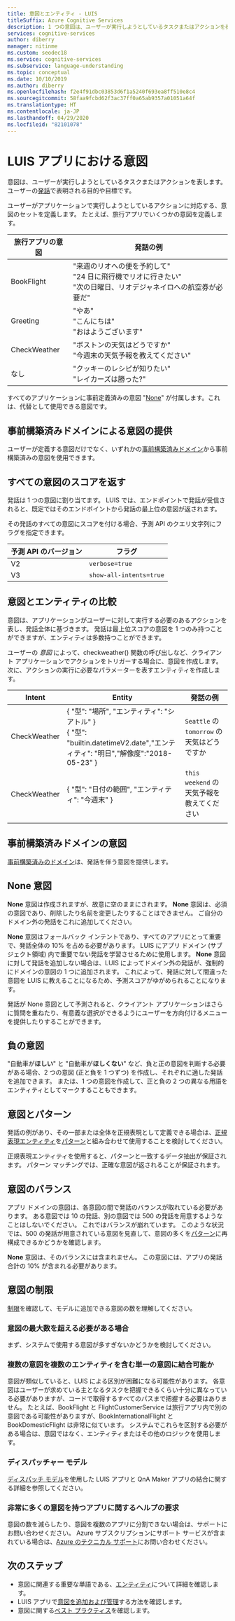 ```yaml
---
title: 意図とエンティティ - LUIS
titleSuffix: Azure Cognitive Services
description: 1 つの意図は、ユーザーが実行しようとしているタスクまたはアクションを表します。 ユーザーの発話で表明される目的や目標です。 ユーザーがアプリケーションで実行しようとしているアクションに対応する、意図のセットを定義します。
services: cognitive-services
author: diberry
manager: nitinme
ms.custom: seodec18
ms.service: cognitive-services
ms.subservice: language-understanding
ms.topic: conceptual
ms.date: 10/10/2019
ms.author: diberry
ms.openlocfilehash: f2e4f91dbc03853d6f1a5240f693ea8ff510e8c4
ms.sourcegitcommit: 58faa9fcbd62f3ac37ff0a65ab9357a01051a64f
ms.translationtype: HT
ms.contentlocale: ja-JP
ms.lasthandoff: 04/29/2020
ms.locfileid: "82101078"
---
```

# <a name="intents-in-your-luis-app"></a>LUIS アプリにおける意図

意図は、ユーザーが実行しようとしているタスクまたはアクションを表します。 ユーザーの[発話](luis-concept-utterance.md)で表明される目的や目標です。

ユーザーがアプリケーションで実行しようとしているアクションに対応する、意図のセットを定義します。 たとえば、旅行アプリでいくつかの意図を定義します。

旅行アプリの意図   |   発話の例   |
------|------|
 BookFlight     |   "来週のリオへの便を予約して" <br/> "24 日に飛行機でリオに行きたい" <br/> "次の日曜日、リオデジャネイロへの航空券が必要だ"    |
 Greeting     |   "やあ" <br/>"こんにちは" <br/>"おはようございます"  |
 CheckWeather | "ボストンの天気はどうですか" <br/> "今週末の天気予報を教えてください" |
 なし         | "クッキーのレシピが知りたい"<br>"レイカーズは勝った?" |

すべてのアプリケーションに事前定義済みの意図 "[None](#none-intent)" が付属します。これは、代替として使用できる意図です。

## <a name="prebuilt-domains-provide-intents"></a>事前構築済みドメインによる意図の提供
ユーザーが定義する意図だけでなく、いずれかの[事前構築済みドメイン](luis-how-to-use-prebuilt-domains.md)から事前構築済みの意図を使用できます。

## <a name="return-all-intents-scores"></a>すべての意図のスコアを返す
発話は 1 つの意図に割り当てます。 LUIS では、エンドポイントで発話が受信されると、既定ではそのエンドポイントから発話の最上位の意図が返されます。

その発話のすべての意図にスコアを付ける場合、予測 API のクエリ文字列にフラグを指定できます。

|予測 API のバージョン|フラグ|
|--|--|
|V2|`verbose=true`|
|V3|`show-all-intents=true`|

## <a name="intent-compared-to-entity"></a>意図とエンティティの比較
意図は、アプリケーションがユーザーに対して実行する必要のあるアクションを表し、発話全体に基づきます。 発話は最上位スコアの意図を 1 つのみ持つことができますが、エンティティは多数持つことができます。

<a name="how-do-intents-relate-to-entities"></a>

ユーザーの _意図_ によって、checkweather() 関数の呼び出しなど、クライアント アプリケーションでアクションをトリガーする場合に、意図を作成します。 次に、アクションの実行に必要なパラメーターを表すエンティティを作成します。

|Intent   | Entity | 発話の例   |
|------------------|------------------------------|------------------------------|
| CheckWeather | { "型": "場所", "エンティティ": "シアトル" }<br>{ "型": "builtin.datetimeV2.date","エンティティ": "明日","解像度":"2018-05-23" } | `Seattle` の `tomorrow` の天気はどうですか |
| CheckWeather | { "型": "日付の範囲", "エンティティ": "今週末" } | `this weekend` の天気予報を教えてください |
||||

## <a name="prebuilt-domain-intents"></a>事前構築済みドメインの意図

[事前構築済みのドメイン](luis-how-to-use-prebuilt-domains.md)は、発話を伴う意図を提供します。

## <a name="none-intent"></a>None 意図

**None** 意図は作成されますが、故意に空のままにされます。 **None** 意図は、必須の意図であり、削除したり名前を変更したりすることはできません。 ご自分のドメイン外の発話をこれに追加してください。

**None** 意図はフォールバック インテントであり、すべてのアプリにとって重要で、発話全体の 10% を占める必要があります。 LUIS にアプリ ドメイン (サブジェクト領域) 内で重要でない発話を学習させるために使用します。 **None** 意図に対して発話を追加しない場合は、LUIS によってドメイン外の発話が、強制的にドメインの意図の 1 つに追加されます。 これによって、発話に対して間違った意図を LUIS に教えることになるため、予測スコアがゆがめられることになります。

発話が None 意図として予測されると、クライアント アプリケーションはさらに質問を重ねたり、有意義な選択ができるようにユーザーを方向付けるメニューを提供したりすることができます。

## <a name="negative-intentions"></a>負の意図
"自動車が**ほしい**" と "自動車が**ほしくない**" など、負と正の意図を判断する必要がある場合、2 つの意図 (正と負を 1 つずつ) を作成し、それぞれに適した発話を追加できます。 または、1 つの意図を作成して、正と負の 2 つの異なる用語をエンティティとしてマークすることもできます。

## <a name="intents-and-patterns"></a>意図とパターン

発話の例があり、その一部または全体を正規表現として定義できる場合は、[正規表現エンティティ](luis-concept-entity-types.md#regular-expression-entity)を[パターン](luis-concept-patterns.md)と組み合わせて使用することを検討してください。

正規表現エンティティを使用すると、パターンと一致するデータ抽出が保証されます。 パターン マッチングでは、正確な意図が返されることが保証されます。

## <a name="intent-balance"></a>意図のバランス
アプリ ドメインの意図は、各意図の間で発話のバランスが取れている必要があります。 ある意図では 10 の発話、別の意図では 500 の発話を用意するようなことはしないでください。 これではバランスが崩れています。 このような状況では、500 の発話が用意されている意図を見直して、意図の多くを[パターン](luis-concept-patterns.md)に再構成できるかどうかを確認します。

**None** 意図は、そのバランスには含まれません。 この意図には、アプリの発話合計の 10% が含まれる必要があります。

## <a name="intent-limits"></a>意図の制限
[制限](luis-limits.md#model-boundaries)を確認して、モデルに追加できる意図の数を理解してください。

### <a name="if-you-need-more-than-the-maximum-number-of-intents"></a>意図の最大数を超える必要がある場合
まず、システムで使用する意図が多すぎないかどうかを検討してください。

### <a name="can-multiple-intents-be-combined-into-single-intent-with-entities"></a>複数の意図を複数のエンティティを含む単一の意図に結合可能か
意図が類似していると、LUIS による区別が困難になる可能性があります。 各意図はユーザーが求めている主となるタスクを把握できるくらい十分に異なっている必要がありますが、コードで取得するすべてのパスまで把握する必要はありません。 たとえば、BookFlight と FlightCustomerService は旅行アプリ内で別の意図である可能性がありますが、BookInternationalFlight と BookDomesticFlight は非常に似ています。 システムでこれらを区別する必要がある場合は、意図ではなく、エンティティまたはその他のロジックを使用します。

### <a name="dispatcher-model"></a>ディスパッチャー モデル
[ディスパッチ モデル](luis-concept-enterprise.md#when-you-need-to-combine-several-luis-and-qna-maker-apps)を使用した LUIS アプリと QnA Maker アプリの結合に関する詳細を参照してください。

### <a name="request-help-for-apps-with-significant-number-of-intents"></a>非常に多くの意図を持つアプリに関するヘルプの要求
意図の数を減らしたり、意図を複数のアプリに分割できない場合は、サポートにお問い合わせください。 Azure サブスクリプションにサポート サービスが含まれている場合は、[Azure のテクニカル サポート](https://azure.microsoft.com/support/options/)にお問い合わせください。

## <a name="next-steps"></a>次のステップ

* 意図に関連する重要な単語である、[エンティティ](luis-concept-entity-types.md)について詳細を確認します。
* LUIS アプリで[意図を追加および管理](luis-how-to-add-intents.md)する方法を確認します。
* 意図に関する[ベスト プラクティス](luis-concept-best-practices.md)を確認します。
